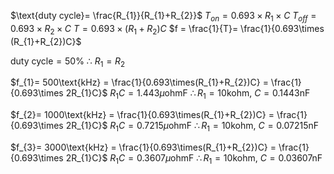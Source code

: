 $\text{duty cycle}= \frac{R_{1}}{R_{1}+R_{2}}$
$T_{on}=0.693 \times R_{1}\times C$
$T_{off}= 0.693 \times R_{2}\times C$
$T = 0.693\times (R_{1}+R_{2})C$
$f = \frac{1}{T}= \frac{1}{0.693\times (R_{1}+R_{2})C}$

$\text{duty cycle} = 50\%$
$\therefore \ R_{1}= R_{2}$

$f_{1}= 500\text{kHz} = \frac{1}{0.693\times(R_{1}+R_{2})C} = \frac{1}{0.693\times 2R_{1}C}$
$R_{1}C = 1.443\mu\text{ohmF}$
$\therefore R_{1}=10\text{kohm},\ C = 0.1443\text{nF}$

$f_{2}= 1000\text{kHz} = \frac{1}{0.693\times(R_{1}+R_{2})C} = \frac{1}{0.693\times 2R_{1}C}$
$R_{1}C = 0.7215\mu\text{ohmF}$
$\therefore R_{1}=10\text{kohm},\ C = 0.07215\text{nF}$

$f_{3}= 3000\text{kHz} = \frac{1}{0.693\times(R_{1}+R_{2})C} = \frac{1}{0.693\times 2R_{1}C}$
$R_{1}C = 0.3607\mu\text{ohmF}$
$\therefore R_{1}=10\text{kohm},\ C = 0.03607\text{nF}$
